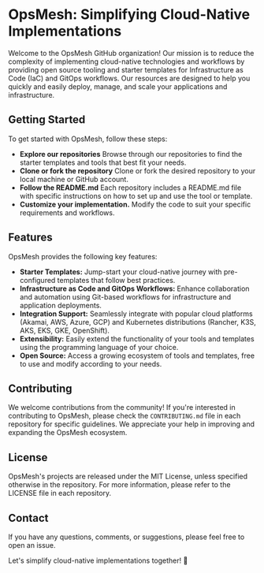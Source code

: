# OpsMesh: Simplifying Cloud-Native Implementations
Welcome to the OpsMesh GitHub organization! Our mission is to reduce the complexity of implementing cloud-native technologies and workflows by providing open source tooling and starter templates for Infrastructure as Code (IaC) and GitOps workflows. Our resources are designed to help you quickly and easily deploy, manage, and scale your applications and infrastructure.

## Getting Started
To get started with OpsMesh, follow these steps:

- **Explore our repositories** Browse through our repositories to find the starter templates and tools that best fit your needs.
- **Clone or fork the repository** Clone or fork the desired repository to your local machine or GitHub account.  
- **Follow the README.md** Each repository includes a README.md file with specific instructions on how to set up and use the tool or template.
- **Customize your implementation.** Modify the code to suit your specific requirements and workflows.

## Features

OpsMesh provides the following key features:

- **Starter Templates:** Jump-start your cloud-native journey with pre-configured templates that follow best practices. 
- **Infrastructure as Code and GitOps Workflows:** Enhance collaboration and automation using Git-based workflows for infrastructure and application deployments.
- **Integration Support:** Seamlessly integrate with popular cloud platforms (Akamai, AWS, Azure, GCP) and Kubernetes distributions (Rancher, K3S, AKS, EKS, GKE, OpenShift).
- **Extensibility:** Easily extend the functionality of your tools and templates using the programming language of your choice.
- **Open Source:** Access a growing ecosystem of tools and templates, free to use and modify according to your needs.

## Contributing

We welcome contributions from the community! If you're interested in contributing to OpsMesh, please check the `CONTRIBUTING.md` file in each repository for specific guidelines. We appreciate your help in improving and expanding the OpsMesh ecosystem.

## License
OpsMesh's projects are released under the MIT License, unless specified otherwise in the repository. For more information, please refer to the LICENSE file in each repository.

## Contact
If you have any questions, comments, or suggestions, please feel free to open an issue.


Let's simplify cloud-native implementations together! 🚀
